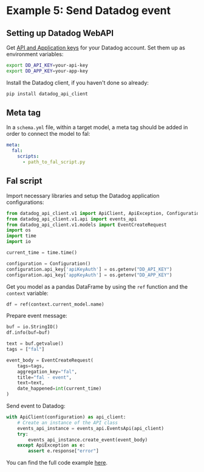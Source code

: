 # Example 5: Send Datadog event

## Setting up Datadog WebAPI

Get [API and Application keys](https://docs.datadoghq.com/account_management/api-app-keys/) for your Datadog account. Set them up as environment variables:

```bash
export DD_API_KEY=your-api-key
export DD_APP_KEY=your-app-key
```

Install the Datadog client, if you haven't done so already:

```bash
pip install datadog_api_client
```

## Meta tag
In a `schema.yml` file, within a target model, a meta tag should be added in order to connect the model to fal:

```yaml
meta:
  fal:
    scripts:
      - path_to_fal_script.py
```

## Fal script
Import necessary libraries and setup the Datadog application configurations:

```python
from datadog_api_client.v1 import ApiClient, ApiException, Configuration
from datadog_api_client.v1.api import events_api
from datadog_api_client.v1.models import EventCreateRequest
import os
import time
import io

current_time = time.time()

configuration = Configuration()
configuration.api_key['apiKeyAuth'] = os.getenv("DD_API_KEY")
configuration.api_key['appKeyAuth'] = os.getenv("DD_APP_KEY")
```

Get you model as a pandas DataFrame by using the `ref` function and the `context` variable:

```python
df = ref(context.current_model.name)
```

Prepare event message:

```python
buf = io.StringIO()
df.info(buf=buf)

text = buf.getvalue()
tags = ["fal"]

event_body = EventCreateRequest(
    tags=tags,
    aggregation_key="fal",
    title="fal - event",
    text=text,
    date_happened=int(current_time)
)
```

Send event to Datadog:

```python
with ApiClient(configuration) as api_client:
    # Create an instance of the API class
    events_api_instance = events_api.EventsApi(api_client)
    try:
        events_api_instance.create_event(event_body)
    except ApiException as e:
        assert e.response["error"]
```

You can find the full code example [here](https://github.com/fal-ai/fal_dbt_examples/blob/main/fal_scripts/send_datadog_event.py).
